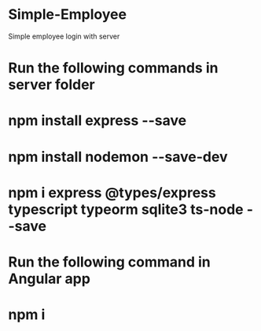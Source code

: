 # Simple-Employee
Simple employee login with server

# Run the following commands in server folder
# npm install express --save
# npm install nodemon --save-dev
# npm i express @types/express typescript typeorm sqlite3 ts-node --save

# Run the following command in Angular app
# npm i